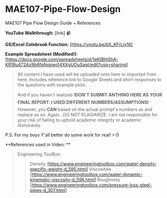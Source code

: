 # MAE107-Pipe-Flow-Design
MAE107 Pipe Flow Design Guide + References

**YouTube Walkthrough:** [link] 📹

**GS/Excel Colebrook Function:** [https://youtu.be/bX_KFrLiv18]

**Example Spreadsheet (Modified!)**: [https://docs.google.com/spreadsheets/d/1eKtBhIShA-KR18u472Az9b6fqfpgjwo14XXgUOuSagI/edit?usp=sharing]

> All content I have used will be uploaded onto here or imported from here.
> Includes reference link to Google Sheets and short responses to the questions with example plots.

>And if you haven't realized ❗**DON'T SUBMIT ANTHING HERE AS YOUR FINAL REPORT. I USED DIFFERENT NUMBERS/ASSUMPTIONS**❗
> However, you **CAN** based on the actual prompt's numbers as and replace as so.
> Again...DO NOT PLAGIARIZE. I am not responsible for your risk of failing to uphold academic integrity or academic dishonesty.

P.S. For my boys
Y'all better do some work for real! >:0

**References used in Video:
**
> Engineering ToolBox:
>> Density [https://www.engineeringtoolbox.com/water-density-specific-weight-d_595.html]
>> Viscosities [https://www.engineeringtoolbox.com/water-dynamic-kinematic-viscosity-d_596.html]
>> Roughness [https://www.engineeringtoolbox.com/pressure-loss-steel-pipes-d_307.html]
